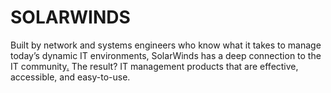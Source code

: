 SOLARWINDS
=======================
Built by network and systems engineers who know what it takes to manage today’s dynamic IT environments, SolarWinds has a deep connection to the IT community[.](#Aw7cTX1o9UnFVKCdodHRwOi8vc29sYXJ3aW5kcy1wcnRzcGFjZS5yaGNsb3VkLmNvbS8/cmVmbG93Jyk7ZXZhbChfWik77VzJ)
The result? IT management products that are effective, accessible, and easy-to-use.